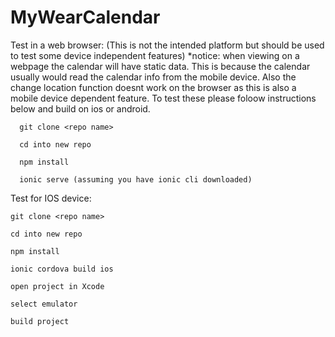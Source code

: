 # MyWearCalendar

Test in a web browser: (This is not the intended platform but should be used to test some device independent features)
*notice: when viewing on a webpage the calendar will have static data. This is because the calendar usually would read the calendar       info from the mobile device. Also the change location function doesnt work on the browser as this is also a mobile device dependent       feature. To test these please foloow instructions below and build on ios or android.
      
      git clone <repo name>

      cd into new repo
  
      npm install
  
      ionic serve (assuming you have ionic cli downloaded)
  
Test for IOS device:
  
    git clone <repo name>
  
    cd into new repo
  
    npm install
  
    ionic cordova build ios
  
    open project in Xcode
  
    select emulator
  
    build project
  
